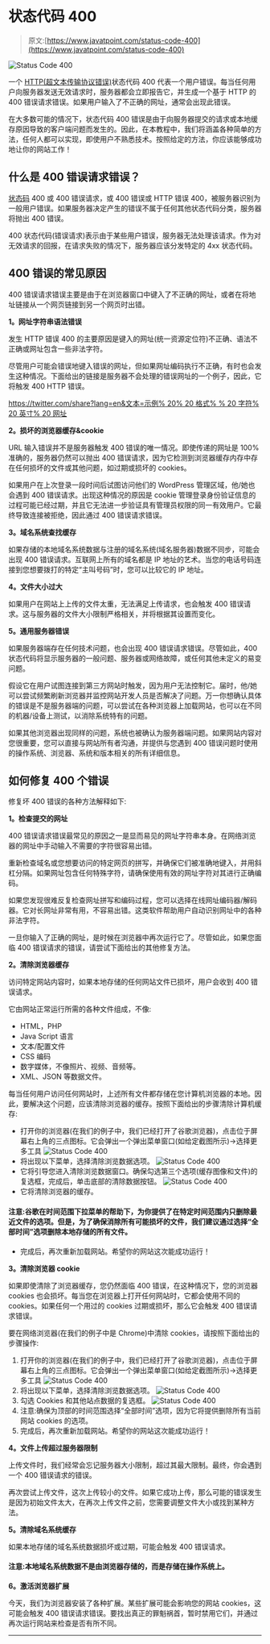 # 状态代码 400

> 原文:[https://www.javatpoint.com/status-code-400](https://www.javatpoint.com/status-code-400)

![Status Code 400](../Images/bf937ba04e5c14ad3ef2e96dda16702d.png)

一个 [HTTP(超文本传输协议错误)](https://www.javatpoint.com/http-tutorial)状态代码 400 代表一个用户错误。每当任何用户向服务器发送无效请求时，服务器都会立即报告它，并生成一个基于 HTTP 的 400 错误请求错误。如果用户输入了不正确的网址，通常会出现此错误。

在大多数可能的情况下，状态代码 400 错误是由于向服务器提交的请求或本地缓存原因导致的客户端问题而发生的。因此，在本教程中，我们将涵盖各种简单的方法，任何人都可以实现，即使用户不熟悉技术。按照给定的方法，你应该能够成功地让你的网站工作！

## 什么是 400 错误请求错误？

[状态码](https://www.javatpoint.com/http-status-codes) 400 或 400 错误请求，或 400 错误或 HTTP 错误 400，被服务器识别为一般用户错误。如果服务器决定产生的错误不属于任何其他状态代码分类，服务器将抛出 400 错误。

400 状态代码(错误请求)表示由于某些用户错误，服务器无法处理该请求。作为对无效请求的回报，在请求失败的情况下，服务器应该分发特定的 4xx 状态代码。

## 400 错误的常见原因

400 错误请求错误主要是由于在浏览器窗口中键入了不正确的网址，或者在将地址链接从一个网页链接到另一个网页时出错。

**1。网址字符串语法错误**

发生 HTTP 错误 400 的主要原因是键入的网址(统一资源定位符)不正确、语法不正确或网址包含一些非法字符。

尽管用户可能会错误地键入错误的网址，但如果网址编码执行不正确，有时也会发生这种情况。下面给出的链接是服务器不会处理的错误网址的一个例子，因此，它将触发 400 HTTP 错误。

[https://twitter.com/share?lang=en&文本=示例% 20% 20 格式% % 20 字符% 20 英寸% 20 网址](https://twitter.com/share?lang=en&text=Example%20of%20malformed%25%20characters%20in%20URL)

**2。损坏的浏览器缓存&cookie**

URL 输入错误并不是服务器触发 400 错误的唯一情况。即使传递的网址是 100%准确的，服务器仍然可以抛出 400 错误请求，因为它检测到浏览器缓存内存中存在任何损坏的文件或其他问题，如过期或损坏的 cookies。

如果用户在上次登录一段时间后试图访问他们的 WordPress 管理区域，他/她也会遇到 400 错误请求。出现这种情况的原因是 cookie 管理登录身份验证信息的过程可能已经过期，并且它无法进一步验证具有管理员权限的同一有效用户。它最终导致连接被拒绝，因此通过 400 错误请求错误。

**3。域名系统查找缓存**

如果存储的本地域名系统数据与注册的域名系统(域名服务器)数据不同步，可能会出现 400 错误请求。互联网上所有的域名都是 IP 地址的艺术。当您的电话号码连接到您想要拨打的特定“主叫号码”时，您可以比较它的 IP 地址。

**4。文件大小过大**

如果用户在网站上上传的文件太重，无法满足上传请求，也会触发 400 错误请求。这与服务器的文件大小限制严格相关，并将根据其设置而变化。

**5。通用服务器错误**

如果服务器端存在任何技术问题，也会出现 400 错误请求错误。尽管如此，400 状态代码将显示服务器的一般问题、服务器或网络故障，或任何其他未定义的易变问题。

假设它在用户试图连接到第三方网站时触发，因为用户无法控制它。届时，他/她可以尝试频繁刷新浏览器并监控网站开发人员是否解决了问题。万一你想确认具体的错误是不是服务器端的问题，可以尝试在各种浏览器上加载网站，也可以在不同的机器/设备上测试，以消除系统特有的问题。

如果其他浏览器出现同样的问题，系统也被确认为服务器端问题。如果网站内容对您很重要，您可以直接与网站所有者沟通，并提供与您遇到 400 错误问题时使用的操作系统、浏览器、系统和版本相关的所有详细信息。

## 如何修复 400 个错误

修复坏 400 错误的各种方法解释如下:

**1。检查提交的网址**

400 错误请求错误最常见的原因之一是显而易见的网址字符串本身。在网络浏览器的网址中手动输入不需要的字符很容易出错。

重新检查域名或您想要访问的特定网页的拼写，并确保它们被准确地键入，并用斜杠分隔。如果网址包含任何特殊字符，请确保使用有效的网址字符对其进行正确编码。

如果您发现很难反复检查网址拼写和编码过程，您可以选择在线网址编码器/解码器。它对长网址非常有用，不容易出错。这类软件帮助用户自动识别网址中的各种非法字符。

一旦你输入了正确的网址，是时候在浏览器中再次运行它了。尽管如此，如果您面临 400 错误请求的错误，请尝试下面给出的其他修复方法。

**2。清除浏览器缓存**

访问特定网站内容时，如果本地存储的任何网站文件已损坏，用户会收到 400 错误请求。

它由网站正常运行所需的各种文件组成，不像:

*   HTML，PHP
*   Java Script 语言
*   文本/配置文件
*   CSS 编码
*   数字媒体，不像照片、视频、音频等。
*   XML、JSON 等数据文件。

每当任何用户访问任何网站时，上述所有文件都存储在您计算机浏览器的本地。因此，要解决这个问题，应该清除浏览器的缓存。按照下面给出的步骤清除计算机缓存:

*   打开你的浏览器(在我们的例子中，我们已经打开了谷歌浏览器)，点击位于屏幕右上角的三点图标。它会弹出一个弹出菜单窗口(如给定截图所示)->选择更多工具
    ![Status Code 400](../Images/cb236f5780f914183f5b0b76cda6128b.png)
*   将出现以下菜单，选择清除浏览数据选项。
    ![Status Code 400](../Images/00b412570fecec55dcf24b70025b471d.png)
*   它将引导您进入清除浏览数据窗口。确保勾选第三个选项(缓存图像和文件)的复选框，完成后，单击底部的清除数据按钮。
    ![Status Code 400](../Images/55d4b33c32e026293bb357538e39f82c.png)
*   它将清除浏览器的缓存。

#### 注意:谷歌在时间范围下拉菜单的帮助下，为你提供了在特定时间范围内只删除最近文件的选项。但是，为了确保消除所有可能损坏的文件，我们建议通过选择“全部时间”选项删除本地存储的所有文件。

*   完成后，再次重新加载网站。希望你的网站这次能成功运行！

**3。清除浏览器 cookie**

如果即使清除了浏览器缓存，您仍然面临 400 错误，在这种情况下，您的浏览器 cookies 也会损坏。每当您在浏览器上打开任何网站时，它都会使用不同的 cookies。如果任何一个用过的 cookies 过期或损坏，那么它会触发 400 错误请求错误。

要在网络浏览器(在我们的例子中是 Chrome)中清除 cookies，请按照下面给出的步骤操作:

1.  打开你的浏览器(在我们的例子中，我们已经打开了谷歌浏览器)，点击位于屏幕右上角的三点图标。它会弹出一个弹出菜单窗口(如给定截图所示)->选择更多工具
    ![Status Code 400](../Images/c1f60c94256e4fc9ffe630ec172d1a1d.png)
2.  将出现以下菜单，选择清除浏览数据选项。
    ![Status Code 400](../Images/574fc6053736b4fe288da710f09fe6c6.png)
3.  勾选 Cookies 和其他站点数据的复选框。
    ![Status Code 400](../Images/fb54559734f214e98581a81ac7fca613.png)
4.  注意:确保为顶部的时间范围选择“全部时间”选项，因为它将提供删除所有当前网站 cookies 的选项。
5.  完成后，再次重新加载网站。希望你的网站这次能成功运行！

**4。文件上传超过服务器限制**

上传文件时，我们经常会忘记服务器大小限制，超过其最大限制。最终，你会遇到一个 400 错误请求的错误。

再次尝试上传文件，这次上传较小的文件。如果它成功上传，那么可能的错误发生是因为初始文件太大，在再次上传文件之前，您需要调整文件大小或找到某种方法。

**5。清除域名系统缓存**

如果本地存储的域名系统数据损坏或过期，可能会触发 400 错误请求。

#### 注意:本地域名系统数据不是由浏览器存储的，而是存储在操作系统上。

**6。激活浏览器扩展**

今天，我们为浏览器安装了各种扩展。某些扩展可能会影响您的网站 cookies，这可能会触发 400 错误请求错误。要找出真正的罪魁祸首，暂时禁用它们，并通过再次运行网站来检查是否有所不同。

* * *